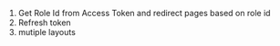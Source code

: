 1. Get Role Id from Access Token and redirect pages based on role id 
2. Refresh token 
3. mutiple layouts 